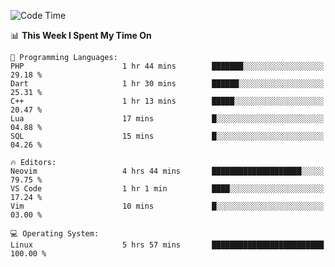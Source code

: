 <!-- [![Top Langs](https://github-readme-stats.vercel.app/api/top-langs/?username=gagahsyuja&theme=dracula&hide_border=true&border_radius=7)](https://github.com/anuraghazra/github-readme-stats) -->

<!--START_SECTION:waka-->
![Code Time](http://img.shields.io/badge/Code%20Time-671%20hrs%2034%20mins-blue)

📊 **This Week I Spent My Time On** 

```text
💬 Programming Languages: 
PHP                      1 hr 44 mins        ███████░░░░░░░░░░░░░░░░░░   29.18 % 
Dart                     1 hr 30 mins        ██████░░░░░░░░░░░░░░░░░░░   25.31 % 
C++                      1 hr 13 mins        █████░░░░░░░░░░░░░░░░░░░░   20.47 % 
Lua                      17 mins             █░░░░░░░░░░░░░░░░░░░░░░░░   04.88 % 
SQL                      15 mins             █░░░░░░░░░░░░░░░░░░░░░░░░   04.26 % 

🔥 Editors: 
Neovim                   4 hrs 44 mins       ████████████████████░░░░░   79.75 % 
VS Code                  1 hr 1 min          ████░░░░░░░░░░░░░░░░░░░░░   17.24 % 
Vim                      10 mins             █░░░░░░░░░░░░░░░░░░░░░░░░   03.00 % 

💻 Operating System: 
Linux                    5 hrs 57 mins       █████████████████████████   100.00 % 
```


<!--END_SECTION:waka-->
